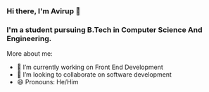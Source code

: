 ### Hi there, I'm Avirup 👋
### I'm a student pursuing B.Tech in Computer Science And Engineering.

More about me:
- 🔭 I’m currently working on Front End Development
- 👯 I’m looking to collaborate on software development
- 😄 Pronouns: He/Him
<!--
**avi-pal/avi-pal** is a ✨ _special_ ✨ repository because its `README.md` (this file) appears on your GitHub profile.

Here are some ideas to get you started:

- 🔭 I’m currently working on ...
- 🌱 I’m currently learning ...
- 👯 I’m looking to collaborate on ...
- 🤔 I’m looking for help with ...
- 💬 Ask me about ...
- 📫 How to reach me: ...
- 😄 Pronouns: ...
- ⚡ Fun fact: ...
-->
